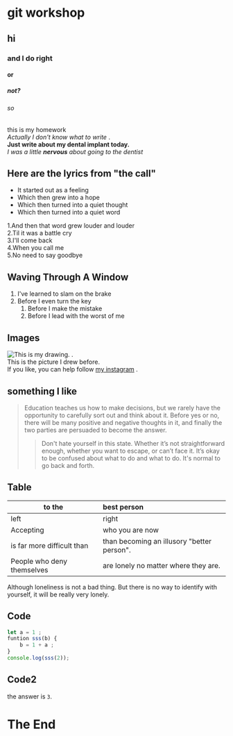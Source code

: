# git workshop
## hi 
### and I do right
#### or
##### not?
###### so
this is my homework   
*Actually I don't know what to write* .  
__Just write about my dental implant today.__    
_I was a little **nervous** about going to the dentist_   
## Here are the lyrics from "**the call**"
* It started out as a feeling
* Which then grew into a hope
* Which then turned into a quiet thought
* Which then turned into a quiet word   

1.And then that word grew louder and louder         
2.Til it was a battle cry       
3.I'll come back   
4.When you call me  
5.No need to say goodbye   

## Waving Through A Window

1. I've learned to slam on the brake
1. Before I even turn the key   
    1. Before I make the mistake
    1. Before I lead with the worst of me   

## Images

![This is my drawing.](https://images.plurk.com/4SETiiYLsRPp4tmF6xdbEt.jpg) .  
This is the picture I drew before.   
If you like, you can help follow [my instagram](https://www.instagram.com/graycat_artwork/) .  

## something I like   
>Education teaches us how to make decisions, but we rarely have the opportunity to carefully sort out and think about it. Before yes or no, there will be many positive and negative thoughts in it, and finally the two parties are persuaded to become the answer.      
>>Don't hate yourself in this state. Whether it’s not straightforward enough, whether you want to escape, or can’t face it. It’s okay to be confused about what to do and what to do. It's normal to go back and forth.

## Table

| to the | **best person** |
| -------------|:---|
|left  |  right| RRR |
|Accepting | who you are now |
|is far more difficult than | than becoming an illusory "better person".|
| People who deny themselves | are lonely no matter where they are. |

Although loneliness is not a bad thing.
But there is no way to identify with yourself, it will be really very lonely.

## Code

```js
let a = 1 ;
funtion sss(b) {
    b = 1 + a ;
}
console.log(sss(2));
```

## Code2

the answer is ` 3 `.

# The End
